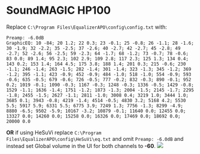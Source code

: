 # SoundMAGIC HP100
Replace `C:\Program Files\EqualizerAPO\config\config.txt` with:
```
Preamp: -6.0dB
GraphicEQ: 10 -84; 20 1.2; 22 0.3; 23 -0.1; 25 -0.8; 26 -1.1; 28 -1.6; 30 -1.9; 32 -2.2; 35 -2.5; 37 -2.6; 40 -2.7; 42 -2.7; 45 -2.8; 49 -2.7; 52 -2.6; 56 -2.5; 59 -2.3; 64 -1.7; 68 -1.2; 73 -0.7; 78 -0.6; 83 0.0; 89 1.4; 95 2.3; 102 2.9; 109 2.8; 117 2.3; 125 1.3; 134 0.4; 143 0.2; 153 1.4; 164 4.5; 175 3.8; 188 1.4; 201 0.3; 215 -0.6; 230 -1.1; 246 -1.4; 263 -1.5; 282 -1.4; 301 -1.4; 323 -1.3; 345 -1.2; 369 -1.2; 395 -1.1; 423 -0.9; 452 -0.9; 484 -1.0; 518 -1.0; 554 -0.9; 593 -0.6; 635 -0.5; 679 -0.6; 726 -0.5; 777 -0.2; 832 -0.3; 890 -0.1; 952 0.2; 1019 -0.1; 1090 -0.3; 1167 -0.3; 1248 -0.3; 1336 -0.5; 1429 -0.8; 1529 -1.1; 1636 -1.4; 1751 -1.2; 1873 -1.3; 2004 -1.5; 2145 -1.7; 2295 -1.8; 2455 -1.5; 2627 -1.1; 2811 -1.0; 3008 0.4; 3219 1.0; 3444 1.0; 3685 0.1; 3943 -0.8; 4219 -1.4; 4514 -0.5; 4830 3.2; 5168 4.2; 5530 5.5; 5917 5.9; 6331 5.5; 6775 3.9; 7249 1.3; 7756 -1.3; 8299 -4.9; 8880 -6.5; 9502 -5.9; 10167 -3.2; 10879 -0.1; 11640 0.0; 12455 0.0; 13327 0.0; 14260 0.0; 15258 0.0; 16326 0.0; 17469 0.0; 18692 0.0; 20000 0.0
```
**OR** if using HeSuVi replace `C:\Program Files\EqualizerAPO\config\HeSuVi\eq.txt` and omit `Preamp: -6.0dB` and instead set Global volume in the UI for both channels to **-60**.
![](https://raw.githubusercontent.com/jaakkopasanen/AutoEq/master/results/SBAF-Serious/innerfidelity/onear/SoundMAGIC%20HP100/SoundMAGIC%20HP100.png)